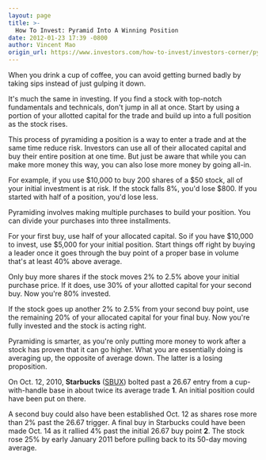 ```yaml
---
layout: page
title: >-
  How To Invest: Pyramid Into A Winning Position
date: 2012-01-23 17:39 -0800
author: Vincent Mao
origin_url: https://www.investors.com/how-to-invest/investors-corner/pyramid-your-buys-in-winning-stock/
---
```


When you drink a cup of coffee, you can avoid getting burned badly by taking sips instead of just gulping it down.

It's much the same in investing. If you find a stock with top-notch fundamentals and technicals, don't jump in all at once. Start by using a portion of your allotted capital for the trade and build up into a full position as the stock rises.

This process of pyramiding a position is a way to enter a trade and at the same time reduce risk. Investors can use all of their allocated capital and buy their entire position at one time. But just be aware that while you can make more money this way, you can also lose more money by going all-in.

For example, if you use \$10,000 to buy 200 shares of a \$50 stock, all of your initial investment is at risk. If the stock falls 8%, you'd lose \$800. If you started with half of a position, you'd lose less.

Pyramiding involves making multiple purchases to build your position. You can divide your purchases into three installments.

For your first buy, use half of your allocated capital. So if you have \$10,000 to invest, use \$5,000 for your initial position. Start things off right by buying a leader once it goes through the buy point of a proper base in volume that's at least 40% above average.

Only buy more shares if the stock moves 2% to 2.5% above your initial purchase price. If it does, use 30% of your allotted capital for your second buy. Now you're 80% invested.

If the stock goes up another 2% to 2.5% from your second buy point, use the remaining 20% of your allocated capital for your final buy. Now you're fully invested and the stock is acting right.

Pyramiding is smarter, as you're only putting more money to work after a stock has proven that it can go higher. What you are essentially doing is averaging up, the opposite of average down. The latter is a losing proposition.

On Oct. 12, 2010, **Starbucks** ([SBUX](https://research.investors.com/quote.aspx?symbol=SBUX)) bolted past a 26.67 entry from a cup-with-handle base in about twice its average trade **1**. An initial position could have been put on there.

A second buy could also have been established Oct. 12 as shares rose more than 2% past the 26.67 trigger. A final buy in Starbucks could have been made Oct. 14 as it rallied 4% past the initial 26.67 buy point **2**. The stock rose 25% by early January 2011 before pulling back to its 50-day moving average.
